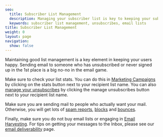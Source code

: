 ```yaml
---
seo:
  title: Subscriber List Management
  description: Managing your subscriber list is key to keeping your subscribers happy.
  keywords: subscriber list management, unsubscribes, email lists
title: Subscriber List Management
weight: 0
layout: page
navigation:
  show: false
---
```


Maintaining good list management is a key element in keeping your users happy. Sending email to someone who has unsubscribed or never signed up in the 1st place is a big no-no in the email game.

Make sure to check your list stats. You can do this in [Marketing Campaigns]({{root_url}}/help-support/getting-started/how-to-send-email.html) by clicking on the stats button next to your recipient list name. You can also [manage your unsubscribes]({{root_url}}/help-support/sending-email/index-suppressions.html) by clicking the manage unsubscribes button next to your recipient list name.

Make sure you are sending mail to people who actually want your mail. Otherwise, you will get lots of [spam reports]({{root_url}}/glossary/spam-reports.html), [blocks]({{root_url}}/glossary/blocks.html) and [bounces]({{root_url}}/glossary/bounces.html).

Finally, make sure you do not buy email lists or engaging in [Email Harvesting]({{root_url}}/glossary/email-harvesting.html). For tips on getting your messages to the Inbox, please see our [email deliverability]({{root_url}}/help-support/getting-started/email-deliverability.html) page.

